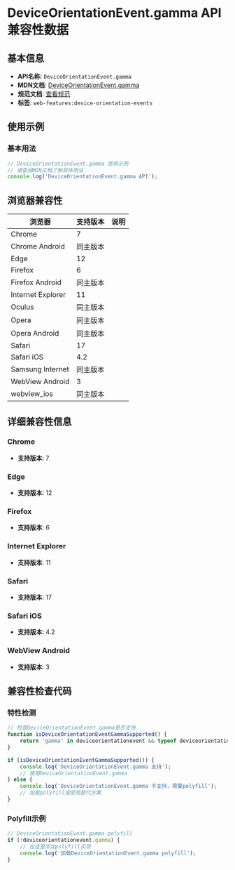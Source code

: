 # DeviceOrientationEvent.gamma API 兼容性数据

## 基本信息

- **API名称**: `DeviceOrientationEvent.gamma`
- **MDN文档**: [DeviceOrientationEvent.gamma](https://developer.mozilla.org/docs/Web/API/DeviceOrientationEvent/gamma)
- **规范文档**: [查看规范](https://w3c.github.io/deviceorientation/#dom-deviceorientationevent-gamma)
- **标签**: `web-features:device-orientation-events`

## 使用示例

### 基本用法

```javascript
// DeviceOrientationEvent.gamma 使用示例
// 请查阅MDN文档了解具体用法
console.log('DeviceOrientationEvent.gamma API');
```

## 浏览器兼容性

| 浏览器 | 支持版本 | 说明 |
|--------|----------|------|
| Chrome | 7 |  |
| Chrome Android | 同主版本 |  |
| Edge | 12 |  |
| Firefox | 6 |  |
| Firefox Android | 同主版本 |  |
| Internet Explorer | 11 |  |
| Oculus | 同主版本 |  |
| Opera | 同主版本 |  |
| Opera Android | 同主版本 |  |
| Safari | 17 |  |
| Safari iOS | 4.2 |  |
| Samsung Internet | 同主版本 |  |
| WebView Android | 3 |  |
| webview_ios | 同主版本 |  |

## 详细兼容性信息

### Chrome

- **支持版本**: 7

### Edge

- **支持版本**: 12

### Firefox

- **支持版本**: 6

### Internet Explorer

- **支持版本**: 11

### Safari

- **支持版本**: 17

### Safari iOS

- **支持版本**: 4.2

### WebView Android

- **支持版本**: 3

## 兼容性检查代码

### 特性检测

```javascript
// 检查DeviceOrientationEvent.gamma是否支持
function isDeviceOrientationEventGammaSupported() {
    return 'gamma' in deviceorientationevent && typeof deviceorientationevent.gamma === 'function';
}

if (isDeviceOrientationEventGammaSupported()) {
    console.log('DeviceOrientationEvent.gamma 支持');
    // 使用DeviceOrientationEvent.gamma
} else {
    console.log('DeviceOrientationEvent.gamma 不支持，需要polyfill');
    // 加载polyfill或使用替代方案
}
```

### Polyfill示例

```javascript
// DeviceOrientationEvent.gamma polyfill
if (!deviceorientationevent.gamma) {
    // 在这里添加polyfill实现
    console.log('加载DeviceOrientationEvent.gamma polyfill');
}
```

